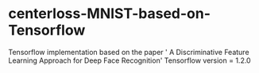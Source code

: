 # centerloss-MNIST-based-on-Tensorflow
Tensorflow implementation based on the paper ' A Discriminative Feature Learning Approach for Deep Face Recognition'
Tensorflow version = 1.2.0
